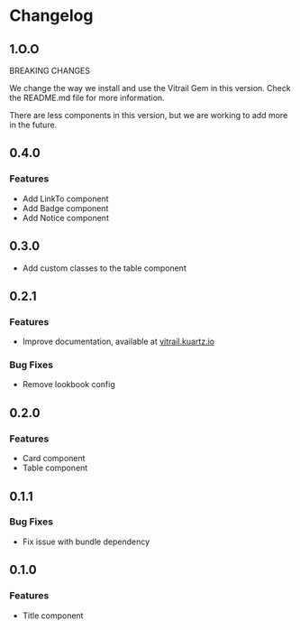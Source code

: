 # Changelog

## 1.O.O

BREAKING CHANGES

We change the way we install and use the Vitrail Gem in this version.
Check the README.md file for more information.

There are less components in this version, but we are working to add more in the
future.

## 0.4.0

### Features

* Add LinkTo component
* Add Badge component
* Add Notice component

## 0.3.0

* Add custom classes to the table component

## 0.2.1

### Features

* Improve documentation, available at [vitrail.kuartz.io](https://vitrail.kuartz.io/)

### Bug Fixes

* Remove lookbook config

## 0.2.0

### Features

* Card component
* Table component

## 0.1.1

### Bug Fixes

* Fix issue with bundle dependency

## 0.1.0

### Features

* Title component
